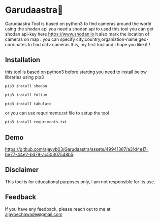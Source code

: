 # Garudaastra🦅
Garudaastra Tool is based on python3 to find cameras around the world using the shodan api you need a shodan api to used this tool you can get shodan api-key here https://www.shodan.io
it also mark the location of cameras on map . you can specify city,country,organiztion-name,geo-cordinates to find cctv cameras this, my first tool and i hope you like it !




## Installation

this tool is based on python3 before starting you need to install below libraries using  pip3
```bash
pip3 install shodan

pip3 install folium

pip3 install tabulate
```
or you can use requriments.txt file to setup the tool 
```bash
pip3 install requriments.txt
```

## Demo



https://github.com/ajayvb03/Garudaastra/assets/49941387/a31d4e17-be77-44e2-bd79-ac50307548b5



## Disclaimer
This tool is for educational purposes only, I am not responsible for its use.
## Feedback

If you have any feedback, please reach out to me at ajaybechawade@gmail.com

